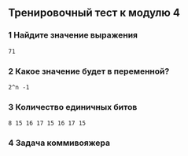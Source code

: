 
## Тренировочный тест к модулю 4

### 1 Найдите значение выражения
    71

### 2 Какое значение будет в переменной?
    2^n -1

### 3 Количество единичных битов
    8 15 16 17 15 16 17 15

### 4 Задача коммивояжера
